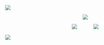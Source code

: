 [![](https://i.postimg.cc/HLXtG3rG/Untitled95-20240929230805.png)](https://open.spotify.com/track/6ZJKiScaIdJ70XVKq5K73m)
<p align="center"









<p align="center"


<p align="center"

![](https://i.postimg.cc/1tywkSx6/Untitled94-20240929230226.png)


<p align="center"
  

[![](https://i.postimg.cc/cCH9NwqQ/Untitled62-Restored2-20240929232322.png)](https://rentry.co/504)ㅤㅤㅤㅤ[![](https://i.postimg.cc/xjxp3xHg/Untitled62-Restored2-20240929232336.png)](https://rashomon.atabook.org/)

</p

[![](https://i.postimg.cc/Kzc395LD/Untitled95-20240929231036.png)](https://open.spotify.com/track/6ZJKiScaIdJ70XVKq5K73m)
